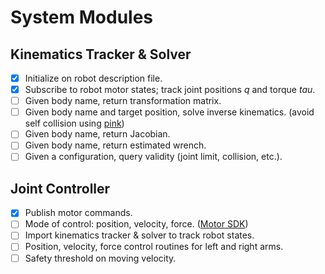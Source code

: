 # System Modules

## Kinematics Tracker & Solver

- [x] Initialize on robot description file.
- [x] Subscribe to robot motor states; track joint positions $q$ and torque $tau$.
- [ ] Given body name, return transformation matrix.
- [ ] Given body name and target position, solve inverse kinematics. (avoid self collision using [pink](https://github.com/stephane-caron/pink))
- [ ] Given body name, return Jacobian.
- [ ] Given body name, return estimated wrench.
- [ ] Given a configuration, query validity (joint limit, collision, etc.).

## Joint Controller

- [x] Publish motor commands.
- [ ] Mode of control: position, velocity, force. ([Motor SDK](https://support.unitree.com/home/en/Motor_SDK_Dev_Guide/overview))
- [ ] Import kinematics tracker & solver to track robot states.
- [ ] Position, velocity, force control routines for left and right arms.
- [ ] Safety threshold on moving velocity.
